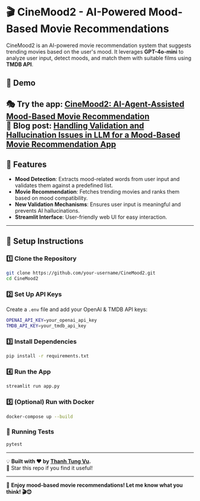 # 🎬 CineMood2 - AI-Powered Mood-Based Movie Recommendations  

CineMood2 is an AI-powered movie recommendation system that suggests trending movies based on the user's mood. It leverages **GPT-4o-mini** to analyze user input, detect moods, and match them with suitable films using **TMDB API**.


## 🚀 Demo

🎭 **Try the app:** [CineMood2: AI-Agent-Assisted Mood-Based Movie Recommendation](https://huggingface.co/spaces/thanhtungvudata/cinemoodv2)  
📝 **Blog post:** [Handling Validation and Hallucination Issues in LLM for a Mood-Based Movie Recommendation App](https://thanhtungvudata.github.io/data%20science%20projects/cinemood2-issues/)
---

## 🚀 Features  
- **Mood Detection**: Extracts mood-related words from user input and validates them against a predefined list.
- **Movie Recommendation**: Fetches trending movies and ranks them based on mood compatibility.
- **New Validation Mechanisms**: Ensures user input is meaningful and prevents AI hallucinations.
- **Streamlit Interface**: User-friendly web UI for easy interaction.

---

## 🔧 Setup Instructions  

### **1️⃣ Clone the Repository**
```bash
git clone https://github.com/your-username/CineMood2.git
cd CineMood2
```
### **2️⃣ Set Up API Keys**
Create a `.env` file and add your OpenAI & TMDB API keys:

```bash
OPENAI_API_KEY=your_openai_api_key
TMDB_API_KEY=your_tmdb_api_key
```
### **3️⃣ Install Dependencies**
```bash
pip install -r requirements.txt
```

### **4️⃣ Run the App**
```bash
streamlit run app.py
```

### **5️⃣ (Optional) Run with Docker**
```bash
docker-compose up --build
```

### **🧪 Running Tests**
```bash
pytest
```

---

💡 **Built with ❤️ by [Thanh Tung Vu](https://thanhtungvudata.github.io/).**  
🌟 Star this repo if you find it useful!

---

🚀 **Enjoy mood-based movie recommendations! Let me know what you think! 🎬😊**


